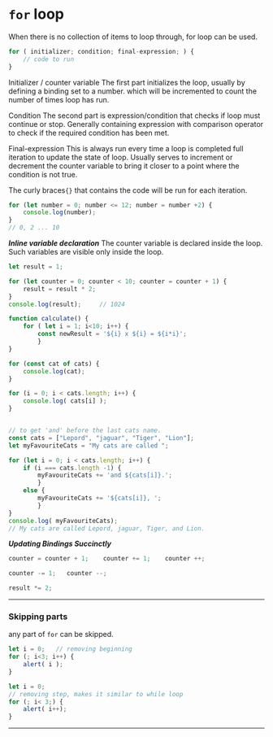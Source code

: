 
# `for` loop

When there is no collection of items to loop through, for loop can be used.
```js
for ( initializer; condition; final-expression; ) {
	// code to run
}
```

Initializer / counter variable
	The first part initializes the loop, usually by defining a binding set to a number. which will be incremented to count the number of times loop has run. 

Condition
	The second part is expression/condition that checks if loop must continue or stop. Generally containing expression with comparison operator to check if the required condition has been met.

Final-expression
	This is always run every time a loop is completed full iteration to update the state of loop. Usually serves to increment or decrement the counter variable to bring it closer to a point where the condition is not true.

The curly braces`{}` that contains the code will be run for each iteration.

```js
for (let number = 0; number <= 12; number = number +2) {
	console.log(number);
}
// 0, 2 ... 10
```
***Inline variable declaration***
The counter variable is declared inside the loop. Such variables are visible only inside the loop. 
```js
let result = 1;

for (let counter = 0; counter < 10; counter = counter + 1) {
	result = result * 2;
}
console.log(result);     // 1024
````

```js
function calculate() {
	for ( let i = 1; i<10; i++) {
		const newResult = '${i} x ${i} = ${i*i}';
		}
}
```

```js
for (const cat of cats) {
	console.log(cat);
}

for (i = 0; i < cats.length; i++) {
	console.log( cats[i] );
}


// to get 'and' before the last cats name.
const cats = ["Lepord", "jaguar", "Tiger", "Lion"];
let myFavouriteCats = "My cats are called ";

for (let i = 0; i < cats.length; i++) {
	if (i === cats.length -1) {
		myFavouriteCats += 'and ${cats[i]}.';
		}
	else {
		myFavouriteCats += '${cats[i]}, ';
		}
}
console.log( myFavouriteCats);
// My cats are called Lepord, jaguar, Tiger, and Lion.
```

***Updating Bindings Succinctly***
```js
counter = counter + 1;    counter += 1;    counter ++;

counter -= 1;   counter --;

result *= 2;
```

___

### Skipping parts

any part of `for` can be skipped.
```js
let i = 0;   // removing beginning
for (; i<3; i++) {
	alert( i );
}
```

```js
let i = 0;
// removing step, makes it similar to while loop
for (; i< 3;) {
	alert( i++);
}
```


______
